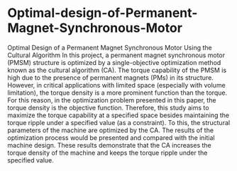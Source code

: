 # Optimal-design-of-Permanent-Magnet-Synchronous-Motor
Optimal Design of a Permanent Magnet Synchronous Motor Using the Cultural Algorithm
In this project, a permanent magnet synchronous motor (PMSM) structure is optimized by a single-objective optimization method known as the cultural algorithm (CA). The torque capability of the PMSM is high due to the presence of permanent magnets (PMs) in its structure. However, in critical applications with limited space (especially with volume limitation), the torque density is a more prominent function than the torque. For this reason, in the optimization problem presented in this paper, the torque density is the objective function. Therefore, this study aims to maximize the torque capability at a specified space besides maintaining the torque ripple under a specified value (as a constraint). To this, the structural parameters of the machine are optimized by the CA. The results of the optimization process would be presented and compared with the initial machine design. These results demonstrate that the CA increases the torque density of the machine and keeps the torque ripple under the specified value.
